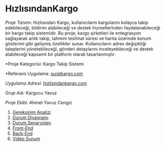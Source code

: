 # HızlısındanKargo

*Proje Tanımı:* 
Hızlısından Kargo, kullanıcıların kargolarını kolayca takip edebileceği, bildirim alabileceği ve destek hizmetlerinden faydalanabileceği bir kargo takip sistemidir.
Bu proje, kargo şirketleri ile entegrasyon sağlayarak anlık takip, tahmini teslimat süresi ve harita üzerinde konum gösterimi gibi gelişmiş özellikler sunar. 
Kullanıcıların adres değişikliği taleplerini yönetebileceği, gönderi detaylarını inceleyebileceği ve destek alabileceği kapsamlı bir platform olarak tasarlanmıştır.

*Proje Kategorisi: Kargo Takip Sistemi

*Referans Uygulama:  [suratkargo.com](https://www.suratkargo.com/)

*Uygulama Adresi:* [hizlisindankargo.com](https://www.hizlisindankargo.com/)

*Grup Adı:* Kargocu Yavuz

*Proje Ekibi:* Ahmet Yavuz Cengiz

1. [Gereksinim Analizi](Gereksinim-Analizi.md)
2. [Durum Diyagramı](Durum-Diyagramı.md)
3. [Durum Senaryoları](Durum-Senaryoları.md)
4. [Front-End](Front-End.md)
5. [Back-End](Back-End.md)
6. [Video Sunum](Sunum.md)
